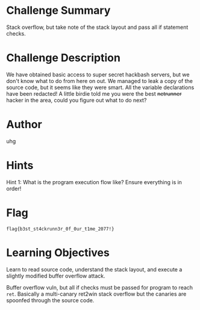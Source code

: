 # Challenge Summary

Stack overflow, but take note of the stack layout and pass all if statement checks.

# Challenge Description

We have obtained basic access to super secret hackbash servers, but we don't know what to do from here on out. We managed to leak a copy of the source code, but it seems like they were smart. All the variable declarations have been redacted! A little birdie told me you were the best ~~netrunner~~ hacker in the area, could you figure out what to do next?

# Author

uhg

# Hints

Hint 1: What is the program execution flow like? Ensure everything is in order!

# Flag

`flag{b3st_st4ckrunn3r_0f_0ur_t1me_2077!}`

# Learning Objectives

Learn to read source code, understand the stack layout, and execute a slightly modified buffer overflow attack.

Buffer overflow vuln, but all if checks must be passed for program to reach `ret`. Basically a multi-canary ret2win stack overflow but the canaries are spoonfed through the source code.